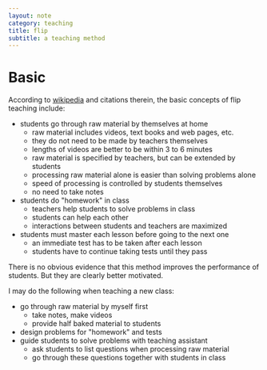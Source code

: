 ```yaml
---
layout: note
category: teaching
title: flip
subtitle: a teaching method
---
```


Basic
=====

According to [wikipedia][wp] and citations therein, the basic concepts of flip
teaching include:

- students go through raw material by themselves at home
  - raw material includes videos, text books and web pages, etc.
  - they do not need to be made by teachers themselves
  - lengths of videos are better to be within 3 to 6 minutes
  - raw material is specified by teachers, but can be extended by students
  - processing raw material alone is easier than solving problems alone
  - speed of processing is controlled by students themselves
  - no need to take notes
- students do "homework" in class
  - teachers help students to solve problems in class
  - students can help each other
  - interactions between students and teachers are maximized
- students must master each lesson before going to the next one
  - an immediate test has to be taken after each lesson
  - students have to continue taking tests until they pass 

There is no obvious evidence that this method improves the performance of
students. But they are clearly better motivated.

I may do the following when teaching a new class:

- go through raw material by myself first
  - take notes, make videos
  - provide half baked material to students
- design problems for "homework" and tests
- guide students to solve problems with teaching assistant
  - ask students to list questions when processing raw material
  - go through these questions together with students in class

[wp]: http://en.wikipedia.org/wiki/Flip_teaching
